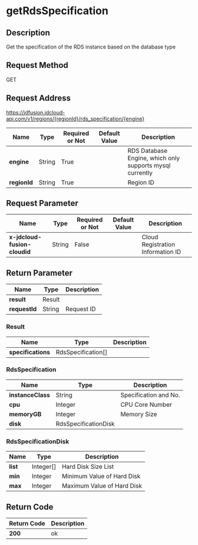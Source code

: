 # getRdsSpecification


## Description
Get the specification of the RDS instance based on the database type

## Request Method
GET

## Request Address
https://jdfusion.jdcloud-api.com/v1/regions/{regionId}/rds_specification/{engine}

|Name|Type|Required or Not|Default Value|Description|
|---|---|---|---|---|
|**engine**|String|True| |RDS Database Engine, which only supports mysql currently|
|**regionId**|String|True| |Region ID|

## Request Parameter
|Name|Type|Required or Not|Default Value|Description|
|---|---|---|---|---|
|**x-jdcloud-fusion-cloudid**|String|False| |Cloud Registration Information ID|


## Return Parameter
|Name|Type|Description|
|---|---|---|
|**result**|Result| |
|**requestId**|String|Request ID|

### Result
|Name|Type|Description|
|---|---|---|
|**specifications**|RdsSpecification[]| |
### RdsSpecification
|Name|Type|Description|
|---|---|---|
|**instanceClass**|String|Specification and No.|
|**cpu**|Integer|CPU Core Number|
|**memoryGB**|Integer|Memory Size|
|**disk**|RdsSpecificationDisk| |
### RdsSpecificationDisk
|Name|Type|Description|
|---|---|---|
|**list**|Integer[]|Hard Disk Size List|
|**min**|Integer|Minimum Value of Hard Disk|
|**max**|Integer|Maximum Value of Hard Disk|

## Return Code
|Return Code|Description|
|---|---|
|**200**|ok|
